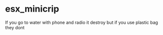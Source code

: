 # esx_minicrip
If you go to water with phone and radio it destroy but if you use plastic bag they dont 
